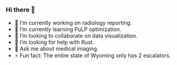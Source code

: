### Hi there 👋

- 🔭 I’m currently working on radiology reporting.
- 🌱 I’m currently learning PuLP optimization.
- 👯 I’m looking to collaborate on data visualization.
- 🤔 I’m looking for help with Rust.
- 💬 Ask me about medical imaging.
- ⚡ Fun fact: The entire state of Wyoming only has 2 escalators.
